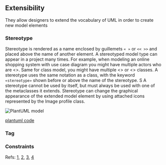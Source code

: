 ## Extensibility
They allow designers to extend the vocabulary of UML in order to create new model elements

### Stereotype
Stereotype is rendered as a name enclosed by guillemets `« »` or `<< >>` and placed above the name of another element. A stereotyped model type can
 appear in a project many times. For example, when modeling an online shopping system with use case diagram you might have multiple actors 
who are <<administrator>>. Same for class model, you might have multiple <<Enum>> or <<Model>> classes. 
A stereotype uses the same notation as a class, with the keyword `«stereotype»` shown before or above the name of the stereotype. S
A stereotype cannot be used by itself, but must always be used with one of the metaclasses it extends.
Stereotype can change the graphical appearance of the extended model element by using attached icons represented by the Image profile class.

![PlantUML model](diagrams/WebClientUser.svg.svg)

[plantuml code](diagrams/WebClientUser.svg.puml)

### Tag



### Constraints



Refs:
	[1](https://www.uml-diagrams.org/stereotype.html),
	[2](https://www.uml-diagrams.org/profile-metaclass.html),
	[3](https://www.visual-paradigm.com/support/documents/vpuserguide/1283/27/6258_taggedvalues.html),
	[4](https://www.visual-paradigm.com/guide/uml-unified-modeling-language/how-to-model-constraints-in-uml/)
